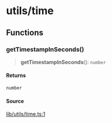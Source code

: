 # utils/time

## Functions

### getTimestampInSeconds()

> **getTimestampInSeconds**(): `number`

#### Returns

`number`

#### Source

[lib/utils/time.ts:1](https://github.com/PufferFinance/puffer-sdk/blob/3d234cf3014be723399384687b6c66e96d55c433/lib/utils/time.ts#L1)
